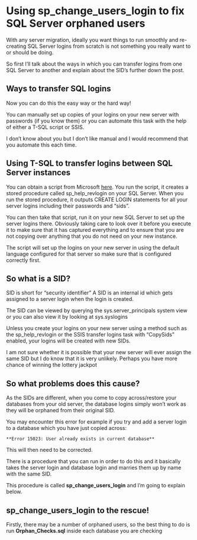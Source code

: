 # Using sp_change_users_login to fix SQL Server orphaned users #

With any server migration, ideally you want things to run smoothly and re-creating SQL Server logins from scratch is not something you really want to or should be doing.

So first I’ll talk about the ways in which you can transfer logins from one SQL Server to another and explain about the SID’s further down the post.

## Ways to transfer SQL logins ##

Now you can do this the easy way or the hard way!

You can manually set up copies of your logins on your new server with passwords (if you know them) or you can automate this task with the help of either a T-SQL script or SSIS.

I don’t know about you but I don’t like manual and I would recommend that you automate this each time.

## Using T-SQL to transfer logins between SQL Server instances ##

You can obtain a script from Microsoft [here](https://support.microsoft.com/en-us/kb/918992). You run the script, it creates a stored procedure called sp_help_revlogin on your SQL Server. When you run the stored procedure, it outputs CREATE LOGIN statements for all your server logins including their passwords and “sids”.

You can then take that script, run it on your new SQL Server to set up the server logins there. Obviously taking care to look over it before you execute it to make sure that it has captured everything and to ensure that you are not copying over anything that you do not need on your new instance.

The script will set up the logins on your new server in using the default language configured for that server so make sure that is configured correctly first.

## So what is a SID? ##

SID is short for “security identifier” A SID is an internal id which gets assigned to a server login when the login is created.

The SID can be viewed by querying the sys.server_principals system view or you can also view it by looking at sys.syslogins

Unless you create your logins on your new server using a method such as the sp_help_revlogin or the SSIS transfer logins task with “CopySids” enabled, your logins will be created with new SIDs.

I am not sure whether it is possible that your new server will ever assign the same SID but I do know that it is very unlikely. Perhaps you have more chance of winning the lottery jackpot

## So what problems does this cause? ##

As the SIDs are different, when you come to copy across/restore your databases from your old server, the database logins simply won’t work as they will be orphaned from their original SID.

You may encounter this error for example if you try and add a server login to a database which you have just copied across:

    **Error 15023: User already exists in current database**

This will then need to be corrected.

There is a procedure that you can run in order to do this and it basically takes the server login and database login and marries them up by name with the same SID.

This procedure is called **sp_change_users_login** and I’m going to explain below.

## sp_change_users_login to the rescue! ##

Firstly, there may be a number of orphaned users, so the best thing to do is run **Orphan_Checks.sql** inside each database you are checking